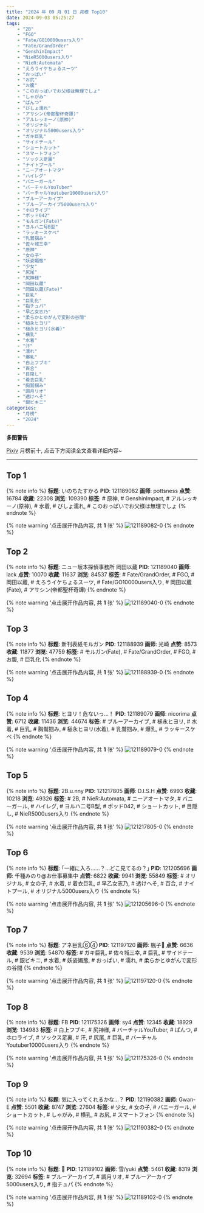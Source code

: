 ```yaml
---
title: "2024 年 09 月 01 日 月榜 Top10"
date: 2024-09-03 05:25:27
tags:
    - "2B"
    - "FGO"
    - "Fate/GO10000users入り"
    - "Fate/GrandOrder"
    - "GenshinImpact"
    - "NieR5000users入り"
    - "NieR:Automata"
    - "えろうイケちょるスーツ"
    - "おっぱい"
    - "お尻"
    - "お腹"
    - "このおっぱいでお父様は無理でしょ"
    - "しゃがみ"
    - "ぱんつ"
    - "びしょ濡れ"
    - "アサシン(帝都聖杯奇譚)"
    - "アルレッキーノ(原神)"
    - "オリジナル"
    - "オリジナル5000users入り"
    - "ガキ巨乳"
    - "サイドテール"
    - "ショートカット"
    - "スマートフォン"
    - "ソックス足裏"
    - "ナイトプール"
    - "ニーアオートマタ"
    - "ハイレグ"
    - "バニーガール"
    - "バーチャルYouTuber"
    - "バーチャルYoutuber10000users入り"
    - "ブルーアーカイブ"
    - "ブルーアーカイブ5000users入り"
    - "ホロライブ"
    - "ポッド042"
    - "モルガン(Fate)"
    - "ヨルハ二号B型"
    - "ラッキースケベ"
    - "乳鷲掴み"
    - "佐々城三幸"
    - "原神"
    - "女の子"
    - "妖姿媚態"
    - "少女"
    - "尻尾"
    - "尻神様"
    - "岡田以蔵"
    - "岡田以蔵(Fate)"
    - "巨乳"
    - "巨乳化"
    - "指チュパ"
    - "早乙女志乃"
    - "柔らかとゆがんで変形の谷間"
    - "槌永ヒヨリ"
    - "槌永ヒヨリ(水着)"
    - "横乳"
    - "水着"
    - "汗"
    - "濡れ"
    - "爆乳"
    - "白上フブキ"
    - "百合"
    - "目隠し"
    - "着衣巨乳"
    - "胸鷲掴み"
    - "調月リオ"
    - "透けへそ"
    - "銀ビキニ"
categories:
    - "月榜"
    - "2024"
---
```


<i class="fa fa-triangle-exclamation"></i>**多图警告**<i class="fa fa-triangle-exclamation"></i>

[Pixiv](https://www.pixiv.net/) 月榜前十, 点击下方阅读全文查看详细内容~

<!-- more -->

---

## Top 1

{% note info %}
**标题**: いのちたすかる
**PID**: 121189082 **画师**: pottsness
**点赞**: 16784 **收藏**: 22308 **浏览**: 109390
**标签**: # 原神, # GenshinImpact, # アルレッキーノ(原神), # 水着, # びしょ濡れ, # このおっぱいでお父様は無理でしょ
{% endnote %}

{% note warning '点击展开作品内容, 共 **1** 张' %}
![121189082-0](https://i.pixiv.re/img-original/img/2024/08/05/00/00/44/121189082_p0.jpg)
{% endnote %}

## Top 2

{% note info %}
**标题**: ニュー坂本探偵事務所 岡田以蔵
**PID**: 121189040 **画师**: lack
**点赞**: 10070 **收藏**: 11637 **浏览**: 84537
**标签**: # Fate/GrandOrder, # FGO, # 岡田以蔵, # えろうイケちょるスーツ, # Fate/GO10000users入り, # 岡田以蔵(Fate), # アサシン(帝都聖杯奇譚)
{% endnote %}

{% note warning '点击展开作品内容, 共 **1** 张' %}
![121189040-0](https://i.pixiv.re/img-original/img/2024/08/05/00/00/34/121189040_p0.jpg)
{% endnote %}

## Top 3

{% note info %}
**标题**: 新刊表紙モルガン
**PID**: 121188939 **画师**: 光崎
**点赞**: 8573 **收藏**: 11877 **浏览**: 47759
**标签**: # モルガン(Fate), # Fate/GrandOrder, # FGO, # お腹, # 巨乳化
{% endnote %}

{% note warning '点击展开作品内容, 共 **1** 张' %}
![121188939-0](https://i.pixiv.re/img-original/img/2024/08/05/00/00/08/121188939_p0.png)
{% endnote %}

## Top 4

{% note info %}
**标题**: ヒヨリ！危ないっ...！
**PID**: 121189079 **画师**: nicorima
**点赞**: 6712 **收藏**: 11436 **浏览**: 44674
**标签**: # ブルーアーカイブ, # 槌永ヒヨリ, # 水着, # 巨乳, # 胸鷲掴み, # 槌永ヒヨリ(水着), # 乳鷲掴み, # 爆乳, # ラッキースケベ
{% endnote %}

{% note warning '点击展开作品内容, 共 **1** 张' %}
![121189079-0](https://i.pixiv.re/img-original/img/2024/08/05/00/00/44/121189079_p0.png)
{% endnote %}

## Top 5

{% note info %}
**标题**: 2B.u.nny
**PID**: 121217805 **画师**: D.I.S.H
**点赞**: 6993 **收藏**: 10218 **浏览**: 49326
**标签**: # 2B, # NieR:Automata, # ニーアオートマタ, # バニーガール, # ハイレグ, # ヨルハ二号B型, # ポッド042, # ショートカット, # 目隠し, # NieR5000users入り
{% endnote %}

{% note warning '点击展开作品内容, 共 **1** 张' %}
![121217805-0](https://i.pixiv.re/img-original/img/2024/08/05/23/45/23/121217805_p0.jpg)
{% endnote %}

## Top 6

{% note info %}
**标题**: ｢一緒に入ろ……？…どこ見てるの？｣
**PID**: 121205696 **画师**: 千種みのり@お仕事募集中
**点赞**: 6822 **收藏**: 9941 **浏览**: 55849
**标签**: # オリジナル, # 女の子, # 水着, # 着衣巨乳, # 早乙女志乃, # 透けへそ, # 百合, # ナイトプール, # オリジナル5000users入り
{% endnote %}

{% note warning '点击展开作品内容, 共 **1** 张' %}
![121205696-0](https://i.pixiv.re/img-original/img/2024/08/05/17/14/53/121205696_p0.jpg)
{% endnote %}

## Top 7

{% note info %}
**标题**: アネ巨乳⑥④
**PID**: 121197120 **画师**: 楓子🍁
**点赞**: 6636 **收藏**: 9539 **浏览**: 54870
**标签**: # ガキ巨乳, # 佐々城三幸, # 巨乳, # サイドテール, # 銀ビキニ, # 水着, # 妖姿媚態, # おっぱい, # 濡れ, # 柔らかとゆがんで変形の谷間
{% endnote %}

{% note warning '点击展开作品内容, 共 **1** 张' %}
![121197120-0](https://i.pixiv.re/img-original/img/2024/08/05/08/00/05/121197120_p0.jpg)
{% endnote %}

## Top 8

{% note info %}
**标题**: FB
**PID**: 121175326 **画师**: sy4
**点赞**: 12345 **收藏**: 18929 **浏览**: 134983
**标签**: # 白上フブキ, # 尻神様, # バーチャルYouTuber, # ぱんつ, # ホロライブ, # ソックス足裏, # 汗, # 尻尾, # 巨乳, # バーチャルYoutuber10000users入り
{% endnote %}

{% note warning '点击展开作品内容, 共 **1** 张' %}
![121175326-0](https://i.pixiv.re/img-original/img/2024/08/04/17/25/21/121175326_p0.png)
{% endnote %}

## Top 9

{% note info %}
**标题**: 気に入ってくれるかな...？
**PID**: 121190382 **画师**: Gwan-E
**点赞**: 5501 **收藏**: 8747 **浏览**: 27604
**标签**: # 少女, # 女の子, # バニーガール, # ショートカット, # しゃがみ, # 横乳, # お尻, # スマートフォン
{% endnote %}

{% note warning '点击展开作品内容, 共 **1** 张' %}
![121190382-0](https://i.pixiv.re/img-original/img/2024/08/05/00/30/05/121190382_p0.png)
{% endnote %}

## Top 10

{% note info %}
**标题**: 👅
**PID**: 121189102 **画师**: 雪/yuki
**点赞**: 5461 **收藏**: 8319 **浏览**: 32694
**标签**: # ブルーアーカイブ, # 調月リオ, # ブルーアーカイブ5000users入り, # 指チュパ
{% endnote %}

{% note warning '点击展开作品内容, 共 **1** 张' %}
![121189102-0](https://i.pixiv.re/img-original/img/2024/08/05/00/00/50/121189102_p0.jpg)
{% endnote %}
